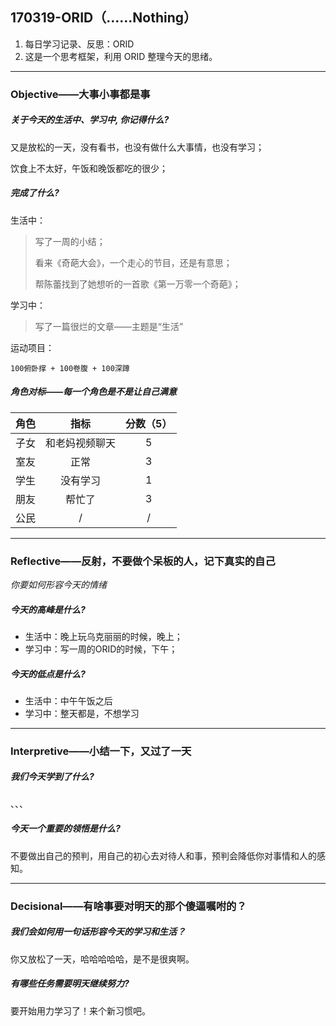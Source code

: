 ## 170319-ORID（……Nothing）

1. 每日学习记录、反思：ORID
2. 这是一个思考框架，利用 ORID 整理今天的思绪。

------

### Objective——大事小事都是事

##### 关于今天的生活中、学习中, 你记得什么?

又是放松的一天，没有看书，也没有做什么大事情，也没有学习；

饮食上不太好，午饭和晚饭都吃的很少；

##### 完成了什么?

生活中：

> 写了一周的小结；
>
> 看来《奇葩大会》，一个走心的节目，还是有意思；
>
> 帮陈蕾找到了她想听的一首歌《第一万零一个奇葩》；

学习中： 

> 写了一篇很烂的文章——主题是“生活”

运动项目：

```
100俯卧撑 + 100卷腹 + 100深蹲
```

##### 角色对标——每一个角色是不是让自己满意

|  角色  |   指标    | 分数（5） |
| :--: | :-----: | :---: |
|  子女  | 和老妈视频聊天 |   5   |
|  室友  |   正常    |   3   |
|  学生  |  没有学习   |   1   |
|  朋友  |   帮忙了   |   3   |
|  公民  |    /    |   /   |

------

### Reflective——反射，不要做个呆板的人，记下真实的自己

*你要如何形容今天的情绪*

##### 今天的高峰是什么?

- 生活中：晚上玩乌克丽丽的时候，晚上；
- 学习中：写一周的ORID的时候，下午；

##### 今天的低点是什么?

- 生活中：中午午饭之后
- 学习中：整天都是，不想学习

------

### Interpretive——小结一下，又过了一天

##### 我们今天学到了什么?

、、、

##### 今天一个重要的领悟是什么?

不要做出自己的预判，用自己的初心去对待人和事，预判会降低你对事情和人的感知。

------

### Decisional——有啥事要对明天的那个傻逼嘱咐的？

##### 我们会如何用一句话形容今天的学习和生活？

你又放松了一天，哈哈哈哈哈，是不是很爽啊。

##### 有哪些任务需要明天继续努力?

要开始用力学习了！来个新习惯吧。